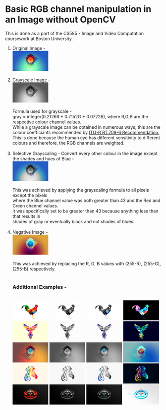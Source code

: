 # Basic RGB channel manipulation in an Image without OpenCV

<html>
<p>
This is done as a part of the CS585 - Image and Video Computation coursework at Boston University.
    <ol>
        <li>
            Original Image -
            <br>
            <img src="./Images/Design_01.jpg" style="height: auto; width: 24%;">
            <br><br>
        </li>
        <li>
            Grayscale Image -
            <br>
            <img src="./Images/Grayscale_Design_01.jpg" style="height: auto; width: 24%;">
            <br><br>
            Formula used for grayscale -
            <br>
            gray = integer(0.2126R + 0.7152G + 0.0722B), where R,G,B are the respective colour channel values.
            <br>
            While a grayscale image can be obtained in numerous ways, this are the colour coefficiants recommended by
            <a href="https://en.wikipedia.org/wiki/Rec._709">ITU-R BT.709-6 Recommendation.</a>
            <br>
            This is done because the human eye has different sensitivity to different colours and therefore, the RGB
            channels are weighted.
            <br><br>
        </li>
        <li>
            Selective Grayscaling - Convert every other colour in the image except the shades and hues of Blue -
            <br>
            <img src="./Images/Blue_Only_Grayscale_Design_01.jpg" style="height: auto; width: 24%;">
            <br><br>
            This was achieved by applying the grayscaling formula to all pixels except the pixels <br>
            where the Blue channel value was both greater than 43 and the Red and Green channel values. <br>
            It was specifically set to be greater than 43 because anything less than that results in <br>
            shades of gray or eventually black and not shades of blues.
            <br><br>
        </li>
        <li>
            Negative Image -
            <br>
            <img src="./Images/Negative_Design_01.jpg" style="height: auto; width: 24%;">
            <br><br>
            This was achieved by replacing the R, G, B values with (255-R), (255-G), (255-B) respectively.
            <br><br>
        </li>
        <h3>Additional Examples - </h3>
        <br>
        <img src="./Images/Design_02.jpg" style="height: auto; width: 24%;">
        <img src="./Images/Grayscale_Design_02.jpg" style="height: auto; width: 24%;">
        <img src="./Images/Blue_Only_Grayscale_Design_02.jpg" style="height: auto; width: 24%;">
        <img src="./Images/Negative_Design_02.jpg" style="height: auto; width: 24%;">
        <br>
        <img src="./Images/Design_03.jpg" style="height: auto; width: 24%;">
        <img src="./Images/Grayscale_Design_03.jpg" style="height: auto; width: 24%;">
        <img src="./Images/Blue_Only_Grayscale_Design_03.jpg" style="height: auto; width: 24%;">
        <img src="./Images/Negative_Design_03.jpg" style="height: auto; width: 24%;">
        <br>
        <img src="./Images/Design_04.jpg" style="height: auto; width: 24%;">
        <img src="./Images/Grayscale_Design_04.jpg" style="height: auto; width: 24%;">
        <img src="./Images/Blue_Only_Grayscale_Design_04.jpg" style="height: auto; width: 24%;">
        <img src="./Images/Negative_Design_04.jpg" style="height: auto; width: 24%;">
        <br>
        <img src="./Images/Design_05.jpg" style="height: auto; width: 24%;">
        <img src="./Images/Grayscale_Design_05.jpg" style="height: auto; width: 24%;">
        <img src="./Images/Blue_Only_Grayscale_Design_05.jpg" style="height: auto; width: 24%;">
        <img src="./Images/Negative_Design_05.jpg" style="height: auto; width: 24%;">
        <br>
        <img src="./Images/Design_06.jpg" style="height: auto; width: 24%;">
        <img src="./Images/Grayscale_Design_06.jpg" style="height: auto; width: 24%;">
        <img src="./Images/Blue_Only_Grayscale_Design_06.jpg" style="height: auto; width: 24%;">
        <img src="./Images/Negative_Design_06.jpg" style="height: auto; width: 24%;">
    </ol>
    <br>
    </p>
<head>
    <meta name="viewport" content="width=device-width, initial-scale=1.0"> 
    <!-- The title tag sets the title bar of the web bar -->
</head>

</html>
 

